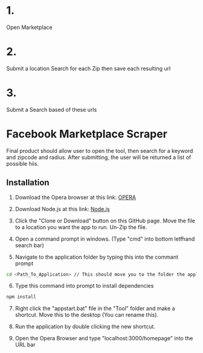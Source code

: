 # 1.
Open Marketplace 

# 2.
Submit a location Search for each Zip then save each resulting url 

# 3.
Submit a Search based of these urls

# Facebook Marketplace Scraper

Final product should allow user to open the tool, then search for a keyword and zipcode and radius.
  After submitting, the user will be returned a list of possible hiis.

## Installation

1. Download the Opera browser at this link: [OPERA](https://www.opera.com/computer/thanks?ni=stable&os=windows)

2. Download Node.js at this link: [Node.js](https://nodejs.org/dist/v12.13.1/node-v12.13.1-x64.msi)

3. Click the "Clone or Download" button on this GitHub page. Move the file to a location you want the app to run. Un-Zip the file.

4. Open a command prompt in windows. (Type "cmd" into bottom letfhand search bar)

5. Navigate to the application folder by typing this into the commant prompt
```bash
cd <Path_To_Application> // This should move you to the folder the application is in
```

6. Type this command into prompt to install dependencies  
```bash
npm install
```

7. Right click the "appstart.bat" file in the "Tool" folder and make a shortcut. Move this to the desktop (You can rename this).

8. Run the application by double clicking the new shortcut.

9. Open the Opera Browser and type "localhost:3000/homepage" into the URL bar
